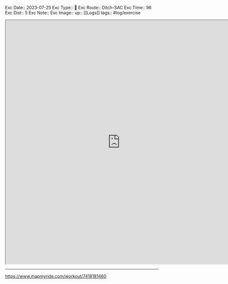 Exc Date::  2023-07-25
Exc Type:: 🚴
Exc Route:: Ditch-SAC
Exc Time:: 96
Exc Dist:: 5
Exc Note:: 
Exc Image:: 
up:: [[Logs]]
tags:: #log/exercise 

<iframe height=800 width=750 src="https://www.mapmyride.com/workout/7418181460"></iframe>

---



https://www.mapmyride.com/workout/7418181460